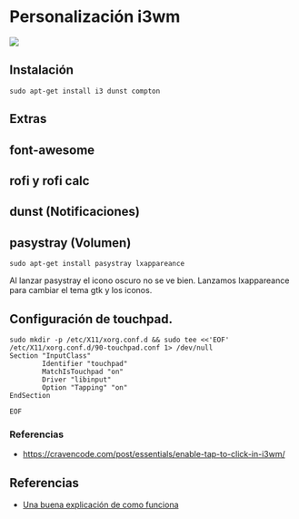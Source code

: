 # Personalización i3wm

![](/home/edumag/.config/i3/img/Screenshot-01.png)

## Instalación

```
sudo apt-get install i3 dunst compton

```


## Extras

## font-awesome
## rofi y rofi calc
## dunst (Notificaciones)

## pasystray (Volumen)

`sudo apt-get install pasystray lxappareance`

Al lanzar pasystray el icono oscuro no se ve bien.
Lanzamos lxappareance para cambiar el tema gtk y los iconos.

## Configuración de touchpad.

```
sudo mkdir -p /etc/X11/xorg.conf.d && sudo tee <<'EOF' /etc/X11/xorg.conf.d/90-touchpad.conf 1> /dev/null
Section "InputClass"
        Identifier "touchpad"
        MatchIsTouchpad "on"
        Driver "libinput"
        Option "Tapping" "on"
EndSection

EOF
```
### Referencias

- https://cravencode.com/post/essentials/enable-tap-to-click-in-i3wm/

## Referencias

- [Una buena explicación de como funciona](https://github.com/bookercodes/dotfiles.git)

